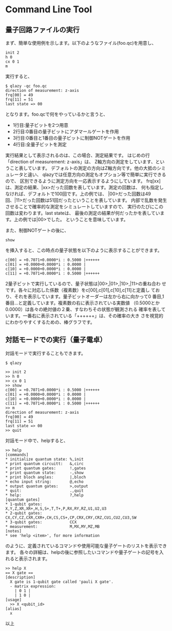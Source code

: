 Command Line Tool
=================

## 量子回路ファイルの実行

まず、簡単な使用例を示します。以下のようなファイル(foo.qc)を用意し、

    init 2
    h 0
    cx 0 1
    m

実行すると、

    $ qlazy -qc foo.qc
    direction of measurement: z-axis
    frq[00] = 49
    frq[11] = 51
    last state => 00

となります。foo.qcで何をやっているかと言うと、

* 1行目:量子ビットを2つ用意
* 2行目:0番目の量子ビットにアダマールゲートを作用
* 3行目:0番目と1番目の量子ビットに制御NOTゲートを作用
* 4行目:全量子ビットを測定

実行結果として表示されるのは、この場合、測定結果です。
はじめの行「direction of measurement: z-axis」は、
Z軸方向の測定をしています、ということ表しています。
デフォルトの測定の方向はZ軸方向です。他の大抵のシミュレータと違い、
qlazyでは任意方向の測定もオプション等で簡単に実行できるので、
区別できるように測定方向を一応表示するようにしています。
frq[xx]は、測定の結果、|xx>だった回数を表しています。測定の回数は、
何も指定しなければ、デフォルトで100回です。上の例では、
|00>だった回数は49回、|11>だった回数は51回だったということを表しています。
内部で乱数を発生させることで確率的な測定をシミュレートしていますので、
実行のたびにこの回数は変わります。last stateは、
最後の測定の結果が何だったかを表しています。上の例では|00>でした。
ということを意味しています。

また、制御NOTゲートの後に、

    show

を挿入すると、この時点の量子状態を以下のように表示することができます。

    c[00] = +0.7071+0.0000*i : 0.5000 |++++++
    c[01] = +0.0000+0.0000*i : 0.0000 |
    c[10] = +0.0000+0.0000*i : 0.0000 |
    c[11] = +0.7071+0.0000*i : 0.5000 |++++++

2量子ビットで実行しているので、量子状態は|00>,|01>,|10>,|11>の重ね合わ
せです。各々に対応した係数（複素数）をc[00],c[01],c[10],c[11]と定義し
ており、それを表示しています。量子ビットオーダーは左から右に向かって0
番目,1番目...と定義しています。複素数の右に表示されている実数値
（0.5000とか0.0000）は各々の絶対値の２乗、すなわちその状態が観測される
確率を表しています。一番右に表示されている「++++++」は、その確率の大き
さを視覚的にわかりやすくするための、棒グラフです。

## 対話モードでの実行（量子電卓）

対話モードで実行することもできます。

    $ qlazy
	
	>> init 2
	>> h 0
	>> cx 0 1
	>> show
    c[00] = +0.7071+0.0000*i : 0.5000 |++++++
    c[01] = +0.0000+0.0000*i : 0.0000 |
    c[10] = +0.0000+0.0000*i : 0.0000 |
    c[11] = +0.7071+0.0000*i : 0.5000 |++++++
	>> m
    direction of measurement: z-axis
    frq[00] = 49
    frq[11] = 51
    last state => 00
	>> quit

対話モード中で、helpすると、

	>> help
    [commands]
    * initialize quantum state: %,init
    * print quantum circuitt:   &,circ                                                       
    * print quantum gates:      !,gates
    * print quantum state:      -,show
    * print bloch angles:       |,bloch
    * echo input string:        @,echo
    * output quantum gates:     >,output
    * quit:                     .,quit
    * help:                     ?,help
    [quantum gates]
    * 1-qubit gates:            X,Y,Z,XR,XR+,H,S,S+,T,T+,P,RX,RY,RZ,U1,U2,U3
    * 2-qubit gates:            CX,CY,CZ,CXR,CXR+,CH,CS,CS+,CP,CRX,CRY,CRZ,CU1,CU2,CU3,SW
    * 3-qubit gates:            CCX
    * measurement:              M,MX,MY,MZ,MB
    [notes]
    * see 'help <item>', for more information

のように、定義されているコマンドや使用可能な量子ゲートのリストを表示できます。
各々の詳細は、helpの後に参照したいコマンドや量子ゲートの記号を入れると表示されます。

    >> help X
    == X gate ==
    [description]
      X gate is 1-qubit gate called 'pauli X gate'.
      - matrix expression:
        | 0 1 |
        | 1 0 |
    [usage]
      >> X <qubit_id>
    [alias]
      x

以上
